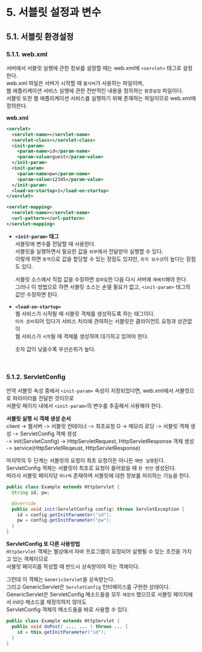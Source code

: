 # 5. 서블릿 설정과 변수
## 5.1. 서블릿 환경설정
### 5.1.1. web.xml
서버에서 서블릿 실행에 관한 정보를 설정할 때는 web.xml에 `<servlet>` 태그로 설정한다.  
web.xml 파일은 서버가 시작할 때 `웹서버`가 사용하는 파일이며,  
웹 애플리케이션 서비스 실행에 관한 전반적인 내용을 정의하는 `환경설정` 파일이다.  
서블릿 또한 웹 애플리케이션 서비스를 실행하기 위해 존재하는 파일이므로 web.xml에 정의한다.

**web.xml**
```xml
<servlet>
  <servlet-name></servlet-name>
  <servlet-class></servlet-class>
  <init-param>
    <param-name>id</param-name>
    <param-value>guest</param-value>
  </init-param>
  <init-param>
    <param-name>pw</param-name>
    <param-value>12345</param-value>
  </init-param>
  <load-on-startup>1</load-on-startup>
</servlet>

<servlet-mapping>
  <servlet-name></servlet-name>
  <url-pattern></url-pattern>
</servlet-mapping>
```

- **`<init-param>` 태그**  
  서블릿에 변수를 전달할 때 사용한다.  
  서블릿을 실행하면서 필요한 값을 `외부`에서 전달받아 실행할 수 있다.  
  이렇게 하면 `동적`으로 값을 할당할 수 있는 장점도 있지만, `유지 보수성`이 높다는 장점도 있다.
  
  서블릿 소스에서 직접 값을 수정하면 `컴파일`한 다음 다시 서버에 `재배치`해야 한다.  
  그러나 이 방법으로 하면 서블릿 소스는 손댈 필요가 없고, `<init-param>` 태그의 값만 수정하면 된다.

- **`<load-on-startup>`**  
  웹 서비스가 시작될 때 서블릿 객체를 생성하도록 하는 태그이다.  
  `미리 준비`되어 있다가 서비스 처리에 관여하는 서블릿은 클라이언트 요청과 상관없이  
  웹 서비스가 `시작`될 때 객체를 생성하여 대기하고 있어야 한다.
  
  숫자 값이 낮을수록 우선순위가 높다.

<br/>

### 5.1.2. ServletConfig
만약 서블릿 속성 중에서 `<init-param>` 속성이 지정되었다면, web.xml에서 서블릿으로 파라미터를 전달한 것이므로  
서블릿 페이지 내에서 `<init-param>`의 변수를 추출해서 사용해야 한다.

**서블릿 실행 시 객체 생성 순서**  
client -> 웹서버 -> 서블릿 컨테이너 -> 최초요청 O -> 메모리 로딩 -> 서블릿 객체 생성 -> ServletConfig 객체 생성  
-> init(ServletConfig) -> HttpServletRequest, HttpServletResponse 객체 생성 -> service(HttpServletReqeust, HttpServletResponse)

마지막의 두 단계는 서블릿의 요청이 최초 요청이든 아니든 `매번 실행`된다.  
ServletConfig 객체는 서블릿이 최초로 요청이 들어왔을 때 `한 번만` 생성된다.  
따라서 서블릿 페이지당 `하나씩` 존재하며 서블릿에 대한 정보를 처리하는 기능을 한다.

```java
public class Example extends HttpServlet {
  String id, pw;

  @Override
  public void init(ServletConfig config) throws ServletException {
    id = config.getInitParameter("id");
    pw = config.getInitParameter("pw");
  }
}
```

**ServletConfig 또 다른 사용방법**  
`HttpServlet` 객체는 웹상에서 자바 프로그램이 요청되어 실행될 수 있는 조건을 가지고 있는 객체이므로  
서블릿 페이지를 작성할 때 반드시 상속받아야 하는 객체이다.

그런데 이 객체는 `GenericServlet`을 상속받는다.  
그리고 GenericServlet은 `ServletConfig` 인터페이스를 구현한 상태이다.  
GenericServlet은 ServletConfig 메소드들을 모두 `재정의` 했으므로 서블릿 페이지에서 init() 메소드를 재정의하지 않아도  
ServletConfig 객체의 메소드들을 바로 사용할 수 있다.

```java
public class Example extends HttpServlet {
  public void doPost( ..., ... ) throws ... {
    id = this.getInitParameter("id");
  }
}
```
